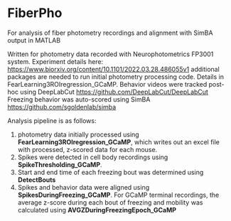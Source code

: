 # FiberPho
For analysis of fiber photometry recordings and alignment with SimBA output in MATLAB

Written for photometry data recorded with Neurophotometrics FP3001 system. Experiment details here: https://www.biorxiv.org/content/10.1101/2022.03.28.486055v1
additional packages are needed to run initial photometry processing code. Details in FearLearning3ROIregression_GCaMP. 
Behavior videos were tracked post-hoc using DeepLabCut https://github.com/DeepLabCut/DeepLabCut
Freezing behavior was auto-scored using SimBA https://github.com/sgoldenlab/simba

Analysis pipeline is as follows:
1. photometry data initially processed using **FearLearning3ROIregression_GCaMP**, which writes out an excel file with processed, z-scored data for each mouse. 
2. Spikes were detected in cell body recordings using **SpikeThresholding_GCaMP**.
3. Start and end time of each freezing bout was determined using **DetectBouts**
4. Spikes and behavior data were aligned using **SpikesDuringFreezing_GCaMP**. For GCaMP terminal recordings, the average z-score during each bout of freezing and mobility was calculated using **AVGZDuringFreezingEpoch_GCaMP**
